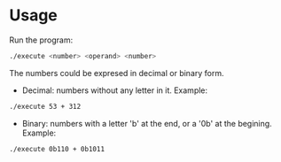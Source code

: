 # Usage

Run the program: 
```bash
./execute <number> <operand> <number>
```

The numbers could be expresed in decimal or binary form.

* Decimal: numbers without any letter in it. Example:
```bash
./execute 53 + 312
```

* Binary: numbers with a letter 'b' at the end, or a '0b' at the begining. Example:
```bash
./execute 0b110 + 0b1011
```
